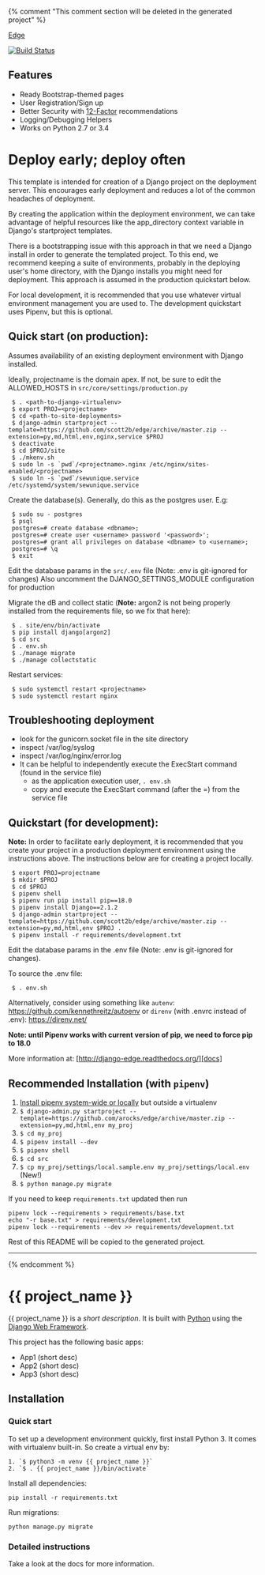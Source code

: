 {% comment "This comment section will be deleted in the generated project" %}

 [Edge][docs]

[![Build Status](https://travis-ci.org/arocks/edge.svg?branch=master)](https://travis-ci.org/arocks/edge)

## Features

* Ready Bootstrap-themed pages
* User Registration/Sign up
* Better Security with [12-Factor](http://12factor.net/) recommendations
* Logging/Debugging Helpers
* Works on Python 2.7 or 3.4

# Deploy early; deploy often

This template is intended for creation of a Django project on the deployment server. This encourages early deployment and reduces a lot of the common headaches of deployment.

By creating the application within the deployment environment, we can take advantage of helpful resources like the app_directory context variable in Django's startproject templates.

There is a bootstrapping issue with this approach in that we need a Django install in order to generate the templated project. To this end, we recommend keeping a suite of environments, probably in the deploying user's home directory, with the Django installs you might need for deployment. This approach is assumed in the production quickstart below.

For local development, it is recommended that you use whatever virtual environment management you are used to. The development quickstart uses Pipenv, but this is optional.

## Quick start (on production):

Assumes availability of an existing deployment environment with Django installed.

Ideally, projectname is the domain apex. If not, be sure to edit the ALLOWED_HOSTS
in `src/core/settings/production.py`

```
 $ . <path-to-django-virtualenv>
 $ export PROJ=<projectname>
 $ cd <path-to-site-deployments>
 $ django-admin startproject --template=https://github.com/scott2b/edge/archive/master.zip --extension=py,md,html,env,nginx,service $PROJ
 $ deactivate
 $ cd $PROJ/site
 $ ./mkenv.sh
 $ sudo ln -s `pwd`/<projectname>.nginx /etc/nginx/sites-enabled/<projectname>
 $ sudo ln -s `pwd`/sewunique.service /etc/systemd/system/sewunique.service
```

Create the database(s). Generally, do this as the postgres user. E.g:

```
 $ sudo su - postgres
 $ psql
 postgres=# create database <dbname>;
 postgres=# create user <username> password '<password>';
 postgres=# grant all privileges on database <dbname> to <username>;
 postgres=# \q
 $ exit
```

Edit the database params in the `src/.env` file (Note: .env is git-ignored for changes)
Also uncomment the DJANGO_SETTINGS_MODULE configuration for production

Migrate the dB and collect static (**Note:** argon2 is not being properly installed from the requirements file, so we fix that here):

```
 $ . site/env/bin/activate
 $ pip install django[argon2]
 $ cd src
 $ . env.sh
 $ ./manage migrate
 $ ./manage collectstatic
```

Restart services:

```
 $ sudo systemctl restart <projectname>
 $ sudo systemctl restart nginx
```

## Troubleshooting deployment

 * look for the gunicorn.socket file in the site directory
 * inspect /var/log/syslog
 * inspect /var/log/nginx/error.log
 * It can be helpful to independently execute the ExecStart command (found in the service file)
   - as the application execution user, `. env.sh`
   - copy and execute the ExecStart command (after the =) from the service file


## Quickstart (for development):

**Note:** In order to facilitate early deployment, it is recommended that you create your project in a production deployment environment using the instructions above. The instructions below are for creating a project locally.

```
 $ export PROJ=projectname
 $ mkdir $PROJ
 $ cd $PROJ
 $ pipenv shell
 $ pipenv run pip install pip==18.0
 $ pipenv install Django==2.1.2
 $ django-admin startproject --template=https://github.com/scott2b/edge/archive/master.zip --extension=py,md,html,env $PROJ .
 $ pipenv install -r requirements/development.txt
```


Edit the database params in the .env file (Note: .env is git-ignored for changes).

To source the .env file:

```
 $ . env.sh
```

Alternatively, consider using something like `autenv`: https://github.com/kennethreitz/autoenv
or `direnv` (with .envrc instead of .env):  https://direnv.net/

**Note: until Pipenv works with current version of pip, we need to force pip to 18.0**

More information at: [http://django-edge.readthedocs.org/][docs]

[docs]: http://django-edge.readthedocs.org/


## Recommended Installation (with `pipenv`)
1. [Install pipenv system-wide or locally](https://docs.pipenv.org/) but outside a virtualenv
2. `$ django-admin.py startproject --template=https://github.com/arocks/edge/archive/master.zip --extension=py,md,html,env my_proj`
3. `$ cd my_proj`
4. `$ pipenv install --dev`
4. `$ pipenv shell`
4. `$ cd src`
5. `$ cp my_proj/settings/local.sample.env my_proj/settings/local.env` (New!)
6. `$ python manage.py migrate`

If you need to keep `requirements.txt` updated then run

    pipenv lock --requirements > requirements/base.txt
    echo "-r base.txt" > requirements/development.txt
    pipenv lock --requirements --dev >> requirements/development.txt

Rest of this README will be copied to the generated project.

--------------------------------------------------------------------------------------------

{% endcomment %}

# {{ project_name }}

{{ project_name }} is a _short description_. It is built with [Python][0] using the [Django Web Framework][1].

This project has the following basic apps:

* App1 (short desc)
* App2 (short desc)
* App3 (short desc)

## Installation

### Quick start

To set up a development environment quickly, first install Python 3. It
comes with virtualenv built-in. So create a virtual env by:

    1. `$ python3 -m venv {{ project_name }}`
    2. `$ . {{ project_name }}/bin/activate`

Install all dependencies:

    pip install -r requirements.txt

Run migrations:

    python manage.py migrate

### Detailed instructions

Take a look at the docs for more information.

[0]: https://www.python.org/
[1]: https://www.djangoproject.com/
